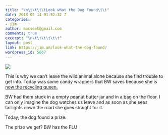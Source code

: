 ```yaml
---
title: "\n\t\t\t\tLook what the Dog Found\t\t"
date: 2018-03-14 01:52:32 Z
categories:
- jim
author: macseek@gmail.com
comments: true
excerpt: "\n\t\t\t\t\t\t"
layout: post
link: https://jim.am/look-what-the-dog-found/
wordpress_id: 5607
---
```


![](http://jim.am/wp-content/uploads/2018/03/null-19.jpeg)




This is why we can’t leave the wild animal alone because she find trouble to get into. Today was some candy wrappers that BW saves because she is [now the recycling queen. ](http://jim.am/2018/02/11/the-100-cardboard-box/)




BW had them stuck in a empty peanut butter jar and in a bag on the floor. I can only imagine the dog watches us leave and as soon as she sees taillights down the road she goes straight for it.




Today, the dog found a prize.




The prize we get? BW has the FLU


		
